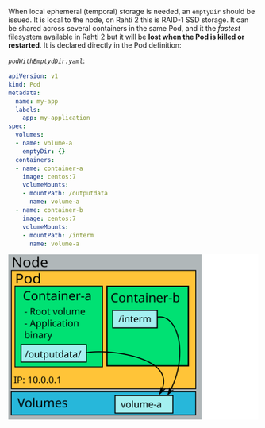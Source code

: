 When local ephemeral (temporal) storage is needed, an `emptyDir` should be issued. It is local to the node, on Rahti 2 this is RAID-1 SSD storage. It can be shared across several containers in the same Pod, and it the *fastest* filesystem available in Rahti 2 but it will be **lost when the Pod is killed or restarted**. It is declared directly in the Pod definition:

*`podWithEmptydDir.yaml`*:

```yaml
apiVersion: v1
kind: Pod
metadata:
  name: my-app
  labels:
    app: my-application
spec:
  volumes:
  - name: volume-a
    emptyDir: {}
  containers:
  - name: container-a
    image: centos:7
    volumeMounts:
    - mountPath: /outputdata
      name: volume-a
  - name: container-b
    image: centos:7
    volumeMounts:
    - mountPath: /interm
      name: volume-a
```

![emptyDir](../../img/pods-and-storage-emptydir.drawio.svg)

